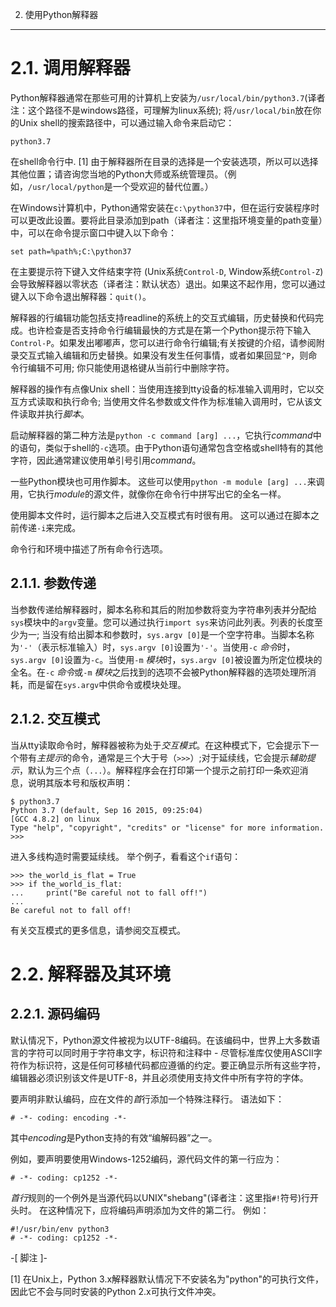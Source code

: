 2. 使用Python解释器
*******************************


2.1. 调用解释器
=============================

Python解释器通常在那些可用的计算机上安装为`/usr/local/bin/python3.7`(译者注：这个路径不是windows路径，可理解为linux系统); 将`/usr/local/bin`放在你的Unix shell的搜索路径中，可以通过输入命令来启动它：

    python3.7
 
在shell命令行中. [1] 由于解释器所在目录的选择是一个安装选项，所以可以选择其他位置；请咨询您当地的Python大师或系统管理员。（例如，`/usr/local/python`是一个受欢迎的替代位置。）

在Windows计算机中，Python通常安装在`c:\python37`中，但在运行安装程序时可以更改此设置。要将此目录添加到path（译者注：这里指环境变量的path变量）中，可以在命令提示窗口中键入以下命令： 
 
    set path=%path%;C:\python37

在主要提示符下键入文件结束字符 (Unix系统`Control-D`, Window系统`Control-Z`) 会导致解释器以零状态（译者注：默认状态）退出。如果这不起作用，您可以通过键入以下命令退出解释器：`quit()`。

解释器的行编辑功能包括支持readline的系统上的交互式编辑，历史替换和代码完成。也许检查是否支持命令行编辑最快的方式是在第一个Python提示符下输入`Control-P`。如果发出嘟嘟声，您可以进行命令行编辑;有关按键的介绍，请参阅附录交互式输入编辑和历史替换。如果没有发生任何事情，或者如果回显`^P`，则命令行编辑不可用; 你只能使用退格键从当前行中删除字符。

解释器的操作有点像Unix shell：当使用连接到tty设备的标准输入调用时，它以交互方式读取和执行命令; 当使用文件名参数或文件作为标准输入调用时，它从该文件读取并执行*脚本*。

启动解释器的第二种方法是`python -c command [arg] ...`，它执行*command*中的语句，类似于shell的`-c`选项。由于Python语句通常包含空格或shell特有的其他字符，因此通常建议使用单引号引用*command*。

一些Python模块也可用作脚本。 这些可以使用`python -m module [arg] ...`来调用，它执行*module*的源文件，就像你在命令行中拼写出它的全名一样。

使用脚本文件时，运行脚本之后进入交互模式有时很有用。 这可以通过在脚本之前传递`-i`来完成。

命令行和环境中描述了所有命令行选项。 

2.1.1. 参数传递
-----------------------

当参数传递给解释器时，脚本名称和其后的附加参数将变为字符串列表并分配给`sys`模块中的`argv`变量。您可以通过执行`import sys`来访问此列表。列表的长度至少为一; 当没有给出脚本和参数时，`sys.argv [0]`是一个空字符串。当脚本名称为`'-'`（表示标准输入）时，`sys.argv [0]`设置为`'-'`。当使用`-c` *命令*时，`sys.argv [0]`设置为`-c`。当使用`-m` *模块*时，`sys.argv [0]`被设置为所定位模块的全名。在`-c` *命令*或`-m` *模块*之后找到的选项不会被Python解释器的选项处理所消耗，而是留在`sys.argv`中供命令或模块处理。


2.1.2. 交互模式
-----------------------

当从tty读取命令时，解释器被称为处于*交互模式*。在这种模式下，它会提示下一个带有*主提示*的命令，通常是三个大于号（`>>>`）;对于延续线，它会提示*辅助提示*，默认为三个点（`...`）。解释程序会在打印第一个提示之前打印一条欢迎消息，说明其版本号和版权声明：

    $ python3.7
    Python 3.7 (default, Sep 16 2015, 09:25:04)
    [GCC 4.8.2] on linux
    Type "help", "copyright", "credits" or "license" for more information.
    >>>

进入多线构造时需要延续线。 举个例子，看看这个`if`语句：

    >>> the_world_is_flat = True
    >>> if the_world_is_flat:
    ...     print("Be careful not to fall off!")
    ...
    Be careful not to fall off!

有关交互模式的更多信息，请参阅交互模式。

2.2. 解释器及其环境
========================================


2.2.1. 源码编码
---------------------------

默认情况下，Python源文件被视为以UTF-8编码。在该编码中，世界上大多数语言的字符可以同时用于字符串文字，标识符和注释中 - 尽管标准库仅使用ASCII字符作为标识符，这是任何可移植代码都应遵循的约定。要正确显示所有这些字符，编辑器必须识别该文件是UTF-8，并且必须使用支持文件中所有字符的字体。

要声明非默认编码，应在文件的*首*行添加一个特殊注释行。 语法如下：

    # -*- coding: encoding -*-

其中*encoding*是Python支持的有效“编解码器”之一。

例如，要声明要使用Windows-1252编码，源代码文件的第一行应为：

    # -*- coding: cp1252 -*-

*首行*规则的一个例外是当源代码以UNIX"shebang"(译者注：这里指`#!`符号)行开头时。 在这种情况下，应将编码声明添加为文件的第二行。 例如：

    #!/usr/bin/env python3
    # -*- coding: cp1252 -*-

-[ 脚注 ]-

[1] 在Unix上，Python 3.x解释器默认情况下不安装名为"python"的可执行文件，因此它不会与同时安装的Python 2.x可执行文件冲突。
